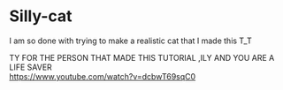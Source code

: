 # Silly-cat
I am so done with trying to make a realistic cat that I made this T_T  



TY FOR THE PERSON THAT MADE THIS TUTORIAL ,ILY AND YOU ARE A LIFE SAVER  
https://www.youtube.com/watch?v=dcbwT69sqC0
